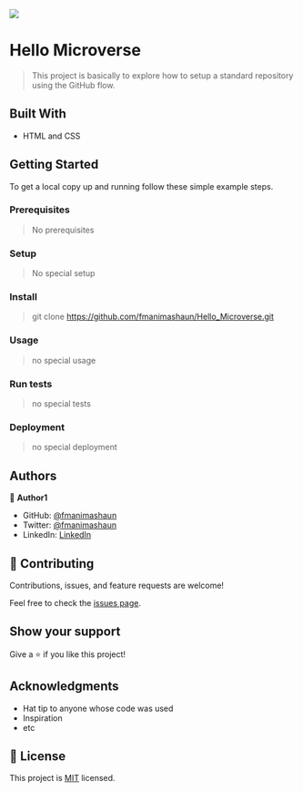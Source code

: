 ![](https://img.shields.io/badge/fmanimashaun-blue)

# Hello Microverse

> This project is basically to explore how to setup a standard repository using the GitHub flow.


## Built With

- HTML and CSS


## Getting Started

To get a local copy up and running follow these simple example steps.

### Prerequisites

> No prerequisites


### Setup

> No special setup


### Install

> git clone https://github.com/fmanimashaun/Hello_Microverse.git


### Usage

> no special usage


### Run tests

> no special tests


### Deployment

> no special deployment


## Authors

👤 **Author1**

- GitHub: [@fmanimashaun](https://github.com/fmanimashaun)
- Twitter: [@fmanimashaun](https://twitter.com/fmanimashaun)
- LinkedIn: [LinkedIn](https://www.linkedin.com/in/fmanimashaun/)


## 🤝 Contributing

Contributions, issues, and feature requests are welcome!

Feel free to check the [issues page](../../issues/).


## Show your support

Give a ⭐️ if you like this project!


## Acknowledgments

- Hat tip to anyone whose code was used
- Inspiration
- etc


## 📝 License

This project is [MIT](./LICENSE) licensed.
